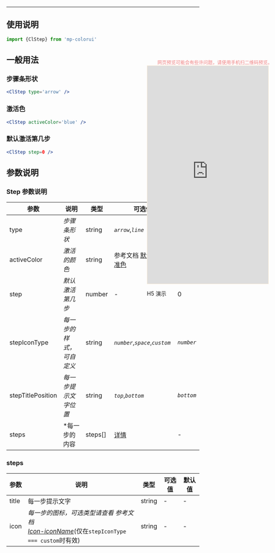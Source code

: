 ****

## 使用说明

```jsx
import {ClStep} from 'mp-colorui'
```



## 一般用法



### 步骤条形状

```jsx
<ClStep type='arrow' />
```

### 激活色

```jsx
<ClStep activeColor='blue' />
```

### 默认激活第几步

```jsx
<ClStep step=0 />
```





## 参数说明

### Step 参数说明

| 参数              | 说明                     | 类型    | 可选值                                                       | 默认值     |
| ----------------- | ------------------------ | ------- | ------------------------------------------------------------ | ---------- |
| type              | *步骤条形状*             | string  | *`arrow`*,*`line`*                                           | *`line`*   |
| activeColor       | *激活的颜色*             | string  | 参考文档 [默认色-标准色](/home/color?id=标准色) | *`blue`*   |
| step              | *默认激活第几步*         | number  | -                                                            | 0          |
| stepIconType      | *每一步的样式，可自定义* | string  | *`number`*,*`space`*,*`custom`*                              | *`number`* |
| stepTitlePosition | *每一步提示文字位置*     | string  | *`top`*,*`bottom`*                                           | *`bottom`* |
| steps             | *每一步的内容            | steps[] | [详情](/view/steps?id=steps)                                 | -          |

### steps

| 参数  | 说明                                                         | 类型   | 可选值 | 默认值 |
| ----- | ------------------------------------------------------------ | ------ | ------ | ------ |
| title | 每一步提示文字                                               | string | -      | -      |
| icon  | *每一步的图标，可选类型请查看 参考文档 <br />[Icon-iconName](/base/icon?id=iconname)*(仅在`stepIconType === custom`时有效) | string | -      | -      |

<div style="position: fixed; right:10px; top: 5%">
<div style="width: 355px; display: flex; flex-wrap: wrap; justify-content: center; align-items: center; font-size: 12px; color: lightcoral">网页预览可能会有些许问题，请使用手机扫二维码预览。</div>
<iframe style="border: 1px solid antiquewhite" src="https://yinliangdream.github.io/mp-colorui-h5-demo/#/pages/components/steps/index" height="568" width="316"></iframe>
<div>
		<p>H5 演示</p>
		<div id='qrcode'></div>
	</div>
</div>

<script>
	new Vue({
		el: '#main',
		mounted() {
			setTimeout(() => {
				const id = document.getElementById("qrcode");
				new QRCode(id, {
					text: "https://yinliangdream.github.io/mp-colorui-h5-demo/#/pages/components/steps/index",
					width: 128,
					height: 128,
					colorDark : "#000000",
					colorLight : "#ffffff",
					correctLevel : QRCode.CorrectLevel.H
				});
			});
		}
	})
</script>
